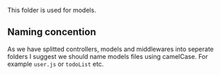 This folder is used for models.

## Naming concention
As we have splitted controllers, models and middlewares into seperate folders I suggest we should name models files using camelCase. For example <code>user.js</code> or <code>todoList</code> etc.
